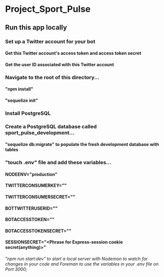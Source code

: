 # Project_Sport_Pulse

## Run this app locally

### Set up a Twitter account for your bot
#### Get this Twitter account's access token and access token secret
#### Get the user ID associated with this Twitter account
### Navigate to the root of this directory...
#### "npm install"
#### "sequelize init"
### Install PostgreSQL
### Create a PostgreSQL database called sport_pulse_development...
#### "sequelize db:migrate" to populate the fresh development database with tables
### "touch .env" file and add these variables...
#### NODEENV="production"
#### TWITTERCONSUMERKEY="<Twitter development consumer key for your app>"
#### TWITTERCONSUMERSECRET="<Twitter development consumer secret for your app>"
#### BOTTWITTERUSERID="<Bot account user Id>"
#### BOTACCESSTOKEN="<Twitter access token for your bot account>"
#### BOTACCESSTOKENSECRET="<Twitter token secret for your bot account>"
#### SESSIONSECRET="<Phrase for Express-session cookie secret(anything)>"
###### "npm run start:dev" to start a local server with Nodemon to watch for changes in your code and Foreman to use the variables in your .env file on Port 3000;
<!-- #### "psql"
#### "\c sport_pulse_development"
#### Copy + Paste the following SQL query to create a session table for connect-pg-simple
```
CREATE TABLE "session" (
  "sid" varchar NOT NULL COLLATE "default",
  "sess" json NOT NULL,
  "expire" timestamp(6) NOT NULL
)
WITH (OIDS=FALSE);
ALTER TABLE "session" ADD CONSTRAINT "session_pkey" PRIMARY KEY ("sid") NOT DEFERRABLE INITIALLY IMMEDIATE;
```
#### exit the PostreSQL prompt -->